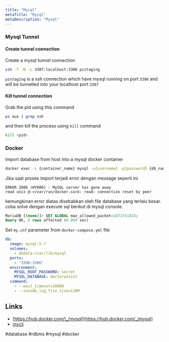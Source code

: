 ```yaml
---
title: "Mysql"
metaTitle: "Mysql"
metaDescription: "Mysql"
---
```


### Mysql Tunnel

#### Create tunnel connection

Create a mysql tunnel connection

```bash
ssh -f -N -L 3307:localhost:3306 pzstaging
```

`pzstaging` is a ssh connection which have mysql running on port `3306` and will be tunnelled into your localhost port `3307`

#### Kill tunnel connection

Grab the pid using this command

```bash
ps aux | grep ssh
```

and then kill the process using `kill` command

```bash
kill <pid>
```

### Docker

Import database from host into a mysql docker container

```bash
docker exec -i {container_name} mysql -u{username} -p{password} {db_name} < {filename}.sql
```

Jika saat proses import terjadi error dengan message seperti ini

```
ERROR 2006 (HY000) : MySQL server has gone away
read unix @->/var/run/docker.sock: read: connection reset by peer
```

kemungkinan error diatas disebabkan oleh file database yang terlalu besar. coba solve dengan execute sql berikut di mysql console.

```sql
MariaDB [(none)]> SET GLOBAL max_allowed_packet=1073741824;
Query OK, 0 rows affected (0.004 sec)
```

Set `my.cnf` parameter from `docker-compose.yml` file

```yaml
db:
  image: mysql:5.7
  volumes:
    - dbdata:/var/lib/mysql
  ports:
    - "3306:3306"
  environment:
    MYSQL_ROOT_PASSWORD: secret
    MYSQL_DATABASE: doctorassist
  command:
    - --wait_timeout=28800
    - --innodb_log_file_size=128M
```

## Links

- [https://hub.docker.com/\_/mysql](https://hub.docker.com/_/mysql)
- [mycli](https://github.com/dbcli/mycli)

#database #rdbms #mysql #docker
